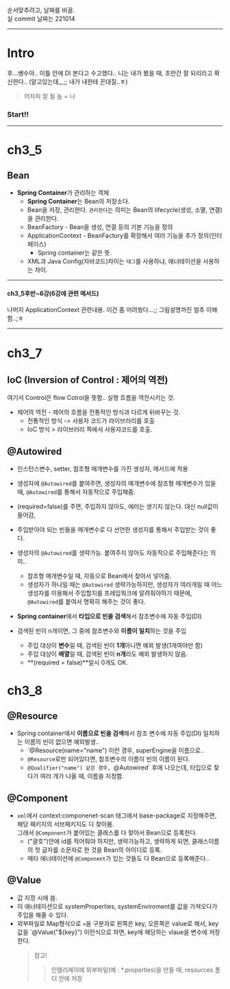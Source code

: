 순서맞추려고, 날짜를 바꿈. <br>
실 commit 날짜는 221014

---

# Intro
후...쌩수야.. 이틀 안에 DI 본다고 수고했다.. 
니는 내가 봤을 때, 조만간 잘 되리라고 확신한다..
(알고있는데,,,;; 내가 내한테 꼰대질..ㅎ)

> 어차피 잘 될 놈 = 나

### Start!!


---

# ch3_5

## Bean
* **Spring Container**가 관리하는 객체
  * **Spring Container**는 Bean의 저장소다. 
   * Bean을 저장, 관리한다.  `관리한다`는 의미는 Bean의 lifecycle(생성, 소멸, 연결)을 관리한다.
  * BeanFactory - Bean을 생성, 연결 등의 기본 기능을 정의
  * ApplicationContext - BeanFactory를 확장해서 여러 기능을 추가 정의(인터페이스)
    * Spring container는 같은 뜻.
  * XML과 Java Config(자바코드)차이는 `태그`를 사용하냐, 애너테이션을 사용하는 차이.

---

#### ch3_5후반~6강(6강에 관련 메서드)
나머지 ApplicationContext 관련내용.
이건 좀 어려웠다...;; 그림설명까진 얼추 이해함..;ㅎ

---

# ch3_7

## IoC (Inversion of Control : 제어의 역전)
여기서 Control은 flow Cotrol을 뜻함.. 실행 흐름을 역전시키는 것.

* 제어의 역전 - 제어의 흐름을 전통적인 방식과 다르게 뒤바꾸는 것.
  * 전통적인 방식 -> 사용자 코드가 라이브러리를 호출
  * IoC 방식 > 라이브러리 쪽에서 사용자코드를 호출.

## **@Autowired**
* 인스턴스변수, setter, 참조형 매개변수를 가진 생성자, 메서드에 적용
* 생성자에 `@Autowired`를 붙여주면, 생성자의 매개변수에 참조형 매개변수가 있을 때, `@Autowired`를 통해서 자동적으로 주입해줌.
* (required=false)를 주면, 주입하지 않아도, 에러는 생기지 않는다. 대신 null값이 들어감,
* 주입받아야 되는 빈들을 매개변수로 다 선언한 생성자를 통해서 주입받는 것이 좋다.
* 생성자의 `@Autowired`를 생략가능. 붙여주지 않아도 자동적으로 주입해준다는 의미..
  * 참조형 매개변수일 때, 자동으로 Bean에서 찾아서 넣어줌.
  * 생성자가 하나일 때는 `@Autowired` 생략가능하지만, 생성자가 여러개일 때 어느 생성자를 이용해서 주입할지를 프레임워크에 알려줘야하기 때문에, `@Autowired`를 붙여서 명확히 해주는 것이 좋다. 

* **Spring container**에서 **타입으로 빈을 검색**해서 참조변수에 자동 주입(DI)
* 검색된 빈이 n개이면, 그 중에 참조변수와 **이름이 일치**하는 것을 주입
  * 주입 대상이 **변수**일 때, 검색된 빈이 **1개**아니면 예외 발생(1개여야만 함)
  * 주입 대상이 **배열**일 때, 검색된 빈이 **n개**라도 예외 발생하지 않음.
  * **(required = false)**일시 0개도 OK.

# ch3_8

## **@Resource**
* Spring container에서 **이름으로 빈을 검색**해서 참조 변수에 자동 주입(DI) 일치하는 이름의 빈이 없으면 예외발생..
  * `@Resource(name="name") 이런 경우, superEngine을 이름으로..
  * `@Resource`로만 되어있다면, 참조변수의 이름이 빈의 이름이 된다.
  * `@Qualifier("name") 같은 경우, `@Autowired` 후에 나오는데, 타입으로 찾다가 여러 개가 나올 때, 이름을 지정함.

## **@Component**
* `xml`에서 context:componenet-scan 태그에서 base-package로 지정해주면, 해당 패키지의 서브패키지도 다 찾아봄. <br> 그래서 `@Component`가 붙어있는 클래스를 다 찾아서 Bean으로 등록한다. 
  * ("괄호")안에 id를 적어줘야 하지만, 생략가능하고, 생략하게 되면, 클래스이름의 첫 글자를 소문자로 한 것을 Bean의 아이디로 등록.
  * 메타 애너테이션에 `@Component`가 있는 것들도 다 Bean으로 등록해준다..

## **@Value**
* 값 지정 시에 씀.
* 이 애너테이션으로 systemProperties, systemEnviroment를 값을 가져오다가 주입을 해줄 수 있다.
* 외부파일로 Map형식으로 `=`을 구분자로 왼쪽은 key, 오른쪽은 value로 해서, key값을 `@Value("${key}") 이런식으로 하면, key에 해당하는 vlaue을 변수에 저장한다.
   > 참고!
  >> 인텔리제이에 외부파일(예 : *.properties)을 만들 때, resources 폴더 안에 저장
